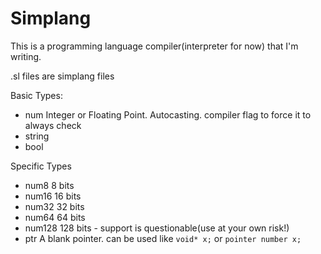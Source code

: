 # Simplang
This is a programming language compiler(interpreter for now) that I'm writing.

.sl files are simplang files


Basic Types:

- num 		Integer or Floating Point. Autocasting. compiler flag to force it to always check
- string
- bool

Specific Types
- num8 		8 bits
- num16		16 bits
- num32		32 bits
- num64		64 bits
- num128	128 bits - support is questionable(use at your own risk!)
- ptr 		A blank pointer. can be used like `void* x;` or `pointer number x;` 